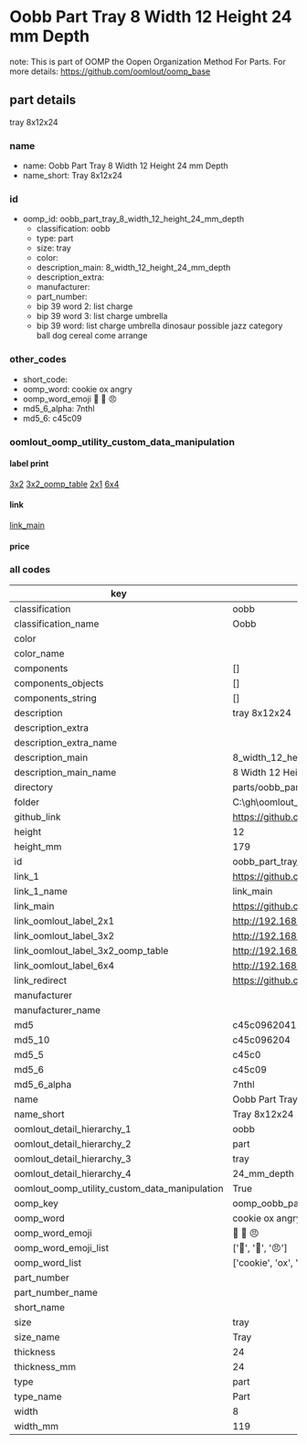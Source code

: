 # Oobb Part Tray 8 Width 12 Height 24 mm Depth  

note: This is part of OOMP the Oopen Organization Method For Parts. For more details: https://github.com/oomlout/oomp_base

##  part details
  



tray 8x12x24



### name
* name: Oobb Part Tray 8 Width 12 Height 24 mm Depth
* name_short: Tray 8x12x24 
### id
* oomp_id: oobb_part_tray_8_width_12_height_24_mm_depth
  * classification: oobb
  * type: part
  * size: tray
  * color: 
  * description_main: 8_width_12_height_24_mm_depth
  * description_extra: 
  * manufacturer: 
  * part_number: 
  * bip 39 word 2: list charge
  * bip 39 word 3: list charge umbrella
  * bip 39 word: list charge umbrella dinosaur possible jazz category ball dog cereal come arrange

### other_codes
* short_code: 
* oomp_word: cookie ox angry
* oomp_word_emoji :cookie: :ox: :angry:
* md5_6_alpha: 7nthl
* md5_6: c45c09






### oomlout_oomp_utility_custom_data_manipulation
#### label print
[3x2](http://192.168.1.245:1112/?label=oomp%207nthl)
[3x2_oomp_table](http://192.168.1.108:1112/?label=oomp%207nthl)
[2x1](http://192.168.1.242:1112/?label=oomp%207nthl)
[6x4](http://192.168.1.55:1112/?label=oomp%207nthl)    

#### link

[link_main](https://github.com/oomlout/oomlout_oobb_version_4_generated_parts/tree/main/navigation_oomp/oobb/part/tray/8_width_12_height_24_mm_depth/part)                              

#### price







### all codes 
| key | value |  
| --- | --- |  
| classification | oobb |  
| classification_name | Oobb |  
| color |  |  
| color_name |  |  
| components | [] |  
| components_objects | [] |  
| components_string | [] |  
| description | tray 8x12x24 |  
| description_extra |  |  
| description_extra_name |  |  
| description_main | 8_width_12_height_24_mm_depth |  
| description_main_name | 8 Width 12 Height 24 mm Depth |  
| directory | parts/oobb_part_tray_8_width_12_height_24_mm_depth |  
| folder | C:\gh\oomlout_oobb_version_4_generated_parts\parts\oobb_part_tray_8_width_12_height_24_mm_depth |  
| github_link | https://github.com/oomlout/oomlout_oomp_part_src/tree/main/parts/oobb_part_tray_8_width_12_height_24_mm_depth |  
| height | 12 |  
| height_mm | 179 |  
| id | oobb_part_tray_8_width_12_height_24_mm_depth |  
| link_1 | https://github.com/oomlout/oomlout_oobb_version_4_generated_parts/tree/main/navigation_oomp/oobb/part/tray/8_width_12_height_24_mm_depth/part |  
| link_1_name | link_main |  
| link_main | https://github.com/oomlout/oomlout_oobb_version_4_generated_parts/tree/main/navigation_oomp/oobb/part/tray/8_width_12_height_24_mm_depth/part |  
| link_oomlout_label_2x1 | http://192.168.1.242:1112/?label=oomp%207nthl |  
| link_oomlout_label_3x2 | http://192.168.1.245:1112/?label=oomp%207nthl |  
| link_oomlout_label_3x2_oomp_table | http://192.168.1.108:1112/?label=oomp%207nthl |  
| link_oomlout_label_6x4 | http://192.168.1.55:1112/?label=oomp%207nthl |  
| link_redirect | https://github.com/oomlout/oomlout_oobb_version_4_generated_parts/tree/main/parts/oobb_tray_08_12_24 |  
| manufacturer |  |  
| manufacturer_name |  |  
| md5 | c45c09620411e485ddd443e7d849a413 |  
| md5_10 | c45c096204 |  
| md5_5 | c45c0 |  
| md5_6 | c45c09 |  
| md5_6_alpha | 7nthl |  
| name | Oobb Part Tray 8 Width 12 Height 24 mm Depth |  
| name_short | Tray 8x12x24  |  
| oomlout_detail_hierarchy_1 | oobb |  
| oomlout_detail_hierarchy_2 | part |  
| oomlout_detail_hierarchy_3 | tray |  
| oomlout_detail_hierarchy_4 | 24_mm_depth |  
| oomlout_oomp_utility_custom_data_manipulation | True |  
| oomp_key | oomp_oobb_part_tray_8_width_12_height_24_mm_depth |  
| oomp_word | cookie ox angry |  
| oomp_word_emoji | :cookie: :ox: :angry: |  
| oomp_word_emoji_list | [':cookie:', ':ox:', ':angry:'] |  
| oomp_word_list | ['cookie', 'ox', 'angry'] |  
| part_number |  |  
| part_number_name |  |  
| short_name |  |  
| size | tray |  
| size_name | Tray |  
| thickness | 24 |  
| thickness_mm | 24 |  
| type | part |  
| type_name | Part |  
| width | 8 |  
| width_mm | 119 |  
